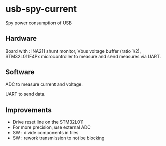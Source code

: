 # usb-spy-current
Spy power consumption of USB

## Hardware

Board with : INA211 shunt monitor, Vbus voltage buffer (ratio 1/2), STM32L011F4Px microcontroller to measure and send measures via UART.

## Software

ADC to measure current and voltage.

UART to send data.

## Improvements
 - Drive reset line on the STM32L011
 - For more precision, use external ADC
 - SW : divide components in files
 - SW : rework transmission to not be blocking